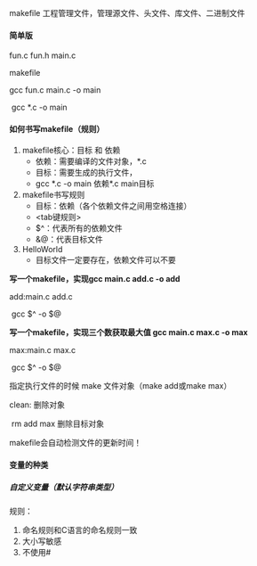 makefile 工程管理文件，管理源文件、头文件、库文件、二进制文件

#### 简单版

fun.c fun.h main.c

makefile 

gcc fun.c main.c -o main

​	gcc *.c -o main

#### 如何书写makefile（规则）

1. makefile核心：目标 和 依赖
   - 依赖：需要编译的文件对象，*.c
   - 目标：需要生成的执行文件，
   - gcc \*.c -o main           依赖\*.c   main目标
2. makefile书写规则
   - 目标：依赖（各个依赖文件之间用空格连接）
   - \<tab键规则>
   - $^：代表所有的依赖文件
   - &@：代表目标文件
3. HelloWorld
   - 目标文件一定要存在，依赖文件可以不要

**写一个makefile，实现gcc main.c add.c -o add**

add:main.c add.c

​	gcc \$^ -o \$@

**写一个makefile，实现三个数获取最大值 gcc main.c max.c -o max**

max:main.c max.c

​	gcc \$^ -o \$@

指定执行文件的时候 make 文件对象（make add或make max）

clean: 删除对象

​	rm add max 删除目标对象

makefile会自动检测文件的更新时间！



#### 变量的种类

##### 自定义变量（默认字符串类型）

规则：

1. 命名规则和C语言的命名规则一致
2. 大小写敏感
3. 不使用#

